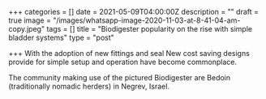 +++
categories = []
date = 2021-05-09T04:00:00Z
description = ""
draft = true
image = "/images/whatsapp-image-2020-11-03-at-8-41-04-am-copy.jpeg"
tags = []
title = "Biodigester popularity on the rise with simple bladder systems"
type = "post"

+++
With the adoption of new fittings and seal New cost saving designs provide for simple setup and operation have become commonplace.

The community making use of the pictured Biodigester are Bedoin (traditionally nomadic herders) in Negrev, Israel.